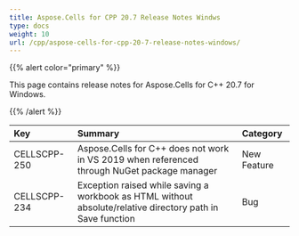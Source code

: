 ```yaml
---
title: Aspose.Cells for CPP 20.7 Release Notes Windws
type: docs
weight: 10
url: /cpp/aspose-cells-for-cpp-20-7-release-notes-windows/
---
```


{{% alert color="primary" %}}

This page contains release notes for Aspose.Cells for C++ 20.7 for Windows.

{{% /alert %}}

|**Key**|**Summary**|**Category**|
| :- | :- | :- |
|CELLSCPP-250|Aspose.Cells for C++ does not work in VS 2019 when referenced through NuGet package manager|New Feature|
|CELLSCPP-234|Exception raised while saving a workbook as HTML without absolute/relative directory path in Save function|Bug|

